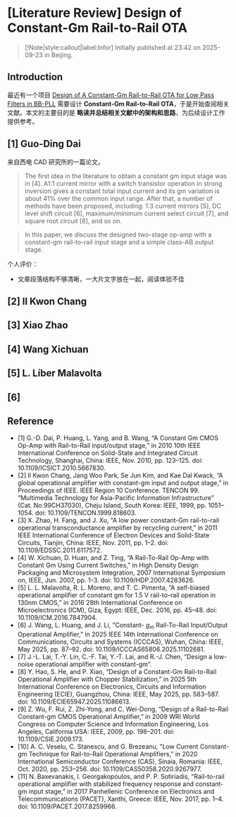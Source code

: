 # [Literature Review] Design of Constant-Gm Rail-to-Rail OTA

> [!Note|style:callout|label:Infor]
> Initially published at 23:42 on 2025-09-23 in Beijing.


## Introduction

最近有一个项目 [Design of A Constant-Gm Rail-to-Rail OTA for Low Pass Filters in BB-PLL](<Projects/Design of An Adjustable Constant-Gm OTA for Low Pass Filters in BB-PLL.md>) 需要设计 **Constant-Gm Rail-to-Rail OTA**，于是开始查阅相关文献。本文的主要目的是 **略读并总结相关文献中的架构和思路**，为后续设计工作提供参考。

## [1] Guo-Ding Dai

来自西电 CAD 研究所的一篇论文。

>The first idea in the literature to obtain a constant gm input stage was in [4]. A1:1 current mirror with a switch transistor operation in strong inversion gives a constant total input current and its gm variation is about 41% over the common input range. After that, a number of methods have been proposed, including: 1:3 current mirrors [5], DC level shift circuit [6], maximum/minimum current select circuit [7], and square root circuit [8], and so on.

>In this paper, we discuss the designed two-stage op-amp with a constant-gm rail-to-rail input stage and a simple class-AB output stage.

个人评价：
- 文章段落结构不够清晰，一大片文字放在一起，阅读体验不佳


## [2] Il Kwon Chang
## [3] Xiao Zhao
## [4] Wang Xichuan
## [5] L. Líber Malavolta
## [6] 

## Reference

- [1] G.-D. Dai, P. Huang, L. Yang, and B. Wang, “A Constant Gm CMOS Op-Amp with Rail-to-Rail input/output stage,” in 2010 10th IEEE International Conference on Solid-State and Integrated Circuit Technology, Shanghai, China: IEEE, Nov. 2010, pp. 123–125. doi: 10.1109/ICSICT.2010.5667830.
- [2] Il Kwon Chang, Jang Woo Park, Se Jun Kim, and Kae Dal Kwack, “A global operational amplifier with constant-gm input and output stage,” in Proceedings of IEEE. IEEE Region 10 Conference. TENCON 99. “Multimedia Technology for Asia-Pacific Information Infrastructure” (Cat. No.99CH37030), Cheju Island, South Korea: IEEE, 1999, pp. 1051–1054. doi: 10.1109/TENCON.1999.818603.
- [3] X. Zhao, H. Fang, and J. Xu, “A low power constant-Gm rail-to-rail operational transconductance amplifier by recycling current,” in 2011 IEEE International Conference of Electron Devices and Solid-State Circuits, Tianjin, China: IEEE, Nov. 2011, pp. 1–2. doi: 10.1109/EDSSC.2011.6117572.
- [4] W. Xichuan, D. Huan, and Z. Ting, “A Rail-To-Rail Op-Amp with Constant Gm Using Current Switches,” in High Density Design Packaging and Microsystem Integration, 2007 International Symposium on, IEEE, Jun. 2007, pp. 1–3. doi: 10.1109/HDP.2007.4283626.
- [5] L. L. Malavolta, R. L. Moreno, and T. C. Pimenta, “A self-biased operational amplifier of constant gm for 1.5 V rail-to-rail operation in 130nm CMOS,” in 2016 28th International Conference on Microelectronics (ICM), Giza, Egypt: IEEE, Dec. 2016, pp. 45–48. doi: 10.1109/ICM.2016.7847904.
- [6] J. Wang, L. Huang, and J. Li, “Constant- $g_{m}$ Rail-To-Rail Input/Output Operational Amplifier,” in 2025 IEEE 14th International Conference on Communications, Circuits and Systems (ICCCAS), Wuhan, China: IEEE, May 2025, pp. 87–92. doi: 10.1109/ICCCAS65806.2025.11102681.
- [7] J.-L. Lai, T.-Y. Lin, C.-F. Tai, Y.-T. Lai, and R.-J. Chen, “Design a low-noise operational amplifier with constant-gm”.
- [8] Y. Hao, S. He, and P. Xiao, “Design of a Constant-Gm Rail-to-Rail Operational Amplifier with Chopper Stabilization,” in 2025 5th International Conference on Electronics, Circuits and Information Engineering (ECIE), Guangzhou, China: IEEE, May 2025, pp. 583–587. doi: 10.1109/ECIE65947.2025.11086613.
- [9] Z. Wu, F. Rui, Z. Zhi-Yong, and C. Wei-Dong, “Design of a Rail-to-Rail Constant-gm CMOS Operational Amplifier,” in 2009 WRI World Congress on Computer Science and Information Engineering, Los Angeles, California USA: IEEE, 2009, pp. 198–201. doi: 10.1109/CSIE.2009.173.
- [10] A. C. Veselu, C. Stanescu, and G. Brezeanu, “Low Current Constant-gm Technique for Rail-to-Rail Operational Amplifiers,” in 2020 International Semiconductor Conference (CAS), Sinaia, Romania: IEEE, Oct. 2020, pp. 253–256. doi: 10.1109/CAS50358.2020.9267977.
- [11] N. Baxevanakis, I. Georgakopoulos, and P. P. Sotiriadis, “Rail-to-rail operational amplifier with stabilized frequency response and constant-gm input stage,” in 2017 Panhellenic Conference on Electronics and Telecommunications (PACET), Xanthi, Greece: IEEE, Nov. 2017, pp. 1–4. doi: 10.1109/PACET.2017.8259966.
